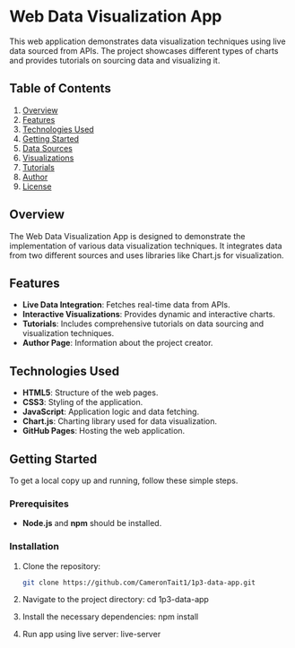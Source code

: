 # Web Data Visualization App

This web application demonstrates data visualization techniques using live data sourced from APIs. The project showcases different types of charts and provides tutorials on sourcing data and visualizing it.

## Table of Contents

1. [Overview](#overview)
2. [Features](#features)
3. [Technologies Used](#technologies-used)
4. [Getting Started](#getting-started)
5. [Data Sources](#data-sources)
6. [Visualizations](#visualizations)
7. [Tutorials](#tutorials)
8. [Author](#author)
9. [License](#license)

## Overview

The Web Data Visualization App is designed to demonstrate the implementation of various data visualization techniques. It integrates data from two different sources and uses libraries like Chart.js for visualization.

## Features

- **Live Data Integration**: Fetches real-time data from APIs.
- **Interactive Visualizations**: Provides dynamic and interactive charts.
- **Tutorials**: Includes comprehensive tutorials on data sourcing and visualization techniques.
- **Author Page**: Information about the project creator.

## Technologies Used

- **HTML5**: Structure of the web pages.
- **CSS3**: Styling of the application.
- **JavaScript**: Application logic and data fetching.
- **Chart.js**: Charting library used for data visualization.
- **GitHub Pages**: Hosting the web application.

## Getting Started

To get a local copy up and running, follow these simple steps.

### Prerequisites

- **Node.js** and **npm** should be installed.

### Installation

1. Clone the repository:
   ```bash
   git clone https://github.com/CameronTait1/1p3-data-app.git

2. Navigate to the project directory:
   cd 1p3-data-app

3. Install the necessary dependencies:
   npm install

4. Run app using live server:
   live-server

   
